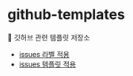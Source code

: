 # github-templates

📁 깃허브 관련 템플릿 저장소

- [issues 라벨 적용](./issues/issues-labels.md)
- [issues 템플릿 적용](./issues/issues-template.md)
